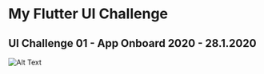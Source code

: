 # My Flutter UI Challenge 

## UI Challenge 01 - App Onboard 2020 - 28.1.2020
![Alt Text](https://media.giphy.com/media/gg2Gwb9LG5eaW39Nid/giphy.gif)
